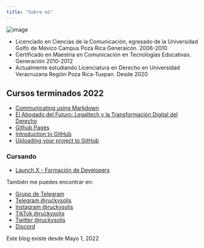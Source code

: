 ```yaml
---
title: "Sobre mí"
---
```


![image](https://user-images.githubusercontent.com/2883426/166320630-28922fc1-e93d-42d0-a0f5-a758e4306e79.png)


- Licenciado en Ciencias de la Comunicación, egresado de la Universidad Golfo de México Campus Poza Rica Generaicón. 2006-2010
- Certificado en Maestria en Comunicación en Tecnologías Educativas. Generación 2010-2012
- Actualmente estudiando Licenciatura en Derecho en Universidad Veracruzana Región Poza Rica-Tuxpan. Desde 2020

## Cursos terminados 2022

- [Communicating using Markdown](https://lab.github.com/githubtraining/communicating-using-markdown)
- [El Abogado del Futuro: Legaltech y la Transformación Digital del Derecho](https://www.coursera.org/learn/legaltech/)
- [Github Pages](https://lab.github.com/githubtraining/github-pages)
- [Introduction to GitHub](https://lab.github.com/githubtraining/introduction-to-github)
- [Uploading your project to GitHub](https://lab.github.com/githubtraining/uploading-your-project-to-github)


### Cursando
- [Launch X - Formación de Developers](https://launchx.rocks)

También me puedes encontrar en:

- [Grupo de Telegram](https://t.me/+UUbaa45AyTCRaA8I)
- [Telegram @ruckysolis](https://t.me/ruckysolis)
- [Instagram @ruckysolis](https://www.instagram.com/ruckysolis/)
- [TikTok @ruckysolis](https://www.tiktok.com/@ruckysolis)
- [Twitter @ruckysolis](https://twitter.com/ruckysolis)
- [Discord](https://discord.gg/fTcp2gyZh4)


Este blog existe desde Mayo 1, 2022
